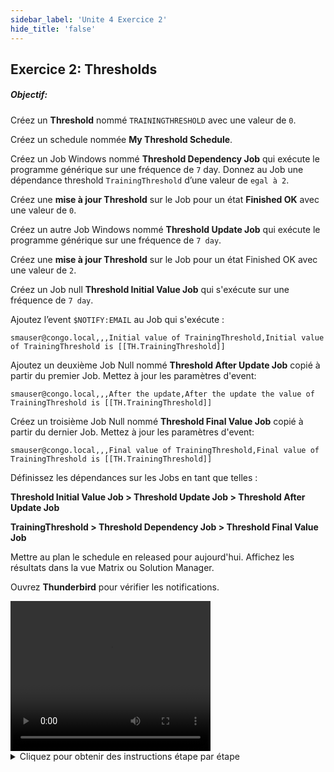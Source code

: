 ```yaml
---
sidebar_label: 'Unite 4 Exercice 2'
hide_title: 'false'
---
```


## Exercice 2: Thresholds

##### Objectif:

Créez un **Threshold** nommé ```TRAININGTHRESHOLD``` avec une valeur de ```0```.

Créez un schedule nommée **My Threshold Schedule**.

Créez un Job Windows nommé **Threshold Dependency Job** qui exécute le programme générique sur une fréquence de ```7``` day. Donnez au Job une dépendance threshold ```TrainingThreshold``` d’une valeur de ```egal à 2```.

Créez une **mise à jour Threshold** sur le Job pour un état **Finished OK** avec une valeur de ```0```.

Créez un autre Job Windows nommé **Threshold Update Job** qui exécute le programme générique sur une fréquence de ```7 day```.

Créez une **mise à jour Threshold** sur le Job pour un état Finished OK avec une valeur de ```2```.

Créez un Job null **Threshold Initial Value Job** qui s'exécute sur une fréquence de ```7 day```.


Ajoutez l’event ```$NOTIFY:EMAIL``` au Job qui s'exécute :

```
smauser@congo.local,,,Initial value of TrainingThreshold,Initial value of TrainingThreshold is [[TH.TrainingThreshold]]
```

Ajoutez un deuxième Job Null nommé **Threshold After Update Job** copié à partir du premier Job. Mettez à jour les paramètres d'event:

```
smauser@congo.local,,,After the update,After the update the value of TrainingThreshold is [[TH.TrainingThreshold]]
```

Créez un troisième Job Null nommé **Threshold Final Value Job** copié à partir du dernier Job. Mettez à jour les paramètres d'event:

```
smauser@congo.local,,,Final value of TrainingThreshold,Final value of TrainingThreshold is [[TH.TrainingThreshold]]
```

Définissez les dépendances sur les Jobs en tant que telles :

**Threshold Initial Value Job > Threshold Update Job > Threshold After Update Job**

**TrainingThreshold > Threshold Dependency Job > Threshold Final Value Job**

Mettre au plan le schedule en released pour aujourd'hui. Affichez les résultats dans la vue Matrix ou Solution Manager.

Ouvrez **Thunderbird** pour vérifier les notifications.

<div>
<video width="320" height="240" controls>
  <source src="videobasic/U4E2.mp4" type="video/mp4"></source>
Your browser does not support the video tag.
</video>
</div>

<details>

<summary>Cliquez pour obtenir des instructions étape par étape</summary>

1. Créez le Threshold.
    * Sous la rubrique **Administration**, double-cliquez sur **Thresholds**.
    * Cliquez sur le bouton **Ajouter** dans la barre d'outils Threshold.
    * Dans la zone de texte **Nom**, tapez **TrainingThreshold**, saisissez de la documentation et dans la zone de texte Threshold, entrez la valeur ```0```.
    * Cliquez sur le bouton **Sauvegarder** dans la barre d'outils **Threshold**. Fermez l'onglet **Threshold**.
2. Créez le schedule et les Jobs.
    * Sous la rubrique **Administration**, double-cliquez sur **Schedule Master**.
    * Cliquez sur le bouton **Ajouter** dans la barre d'outils **Schedule Master**.
    * Créer un nouveau Schedule appelé **My Threshold Schedule**.
    * Utilisez ces paramètres pour le schedule :
        * Du lundi au dimanche sont des jours ouvrés.
        * N'utilisez **PAS** le calendrier Master Holiday.
        * Mise au Plan automatique ```7``` jours à l'avance pour ```1``` jour.
        * Suppression automatique ```7``` Jours en arrière 
    * N'oubliez pas d'ajouter de la **documentation** à votre schedule.
    * Fermez le **Schedule Master** et ouvrez le Job Master pour ajouter vos Jobs.
    * Sélectionnez **My Threshold Schedule**.
    * Cliquez sur le bouton **Ajouter** dans la barre d'outils Job Master.
    * Ajoutez un nouveau Job nommé **Threshold Dependency Job** et exécutez-le comme suit :
        * Programme :``` Genericp.exe``` programme à exécuter pendant ```10``` secondes.  
        :::note Remarque
        si vous utilisez Ctrl + F, ne sélectionnez pas une ligne de commande utilisant une propriété de schedule ou d'instance de Job
        :::
        * Machine : ```SMATraining```
        * Utilisateur : ```SMATRAINING\SMAUSER```
        * La fréquence : ```Example-Mon-Sun-O```
        * N'oubliez pas non plus d'ajouter de la **documentation**.
3. Créez la dépendance Threshold.
    * Cliquez sur l'onglet **Dépendances**
    * Cliquez sur l'onglet **Threshold/Resource dépendance**
    * Dans le cadre **Threshold/Resource dépendance**, cliquez sur le bouton **Ajouter**.
    * Dans la liste déroulante **Threshold/Resource**, sélectionnez **TrainingThreshold**.
    * Dans la liste déroulante **opérateur**, sélectionnez = (**symbole égal**).
    * Dans la zone de texte **Valeur**, saisissez ```2```.
    * Cliquez sur le bouton **OK**.
4. Créer une mise à jour threshold/ ressource :
    * Cliquez sur l'onglet **Mise à jour Threshold/Resource**.
    * Dans le cadre **Threshold/Resource Update**, cliquez sur le bouton **Add**.
    * Sélectionnez **TrainingThreshold** dans la liste déroulante.
    * Dans la liste déroulante **Statut Job**, sélectionnez **Finished OK**.
    * Dans la zone de texte **Valeur**, saisissez ```0```.
    * Cliquez sur **OK**.
5. Cliquez sur le bouton **Ajouter** dans la barre d'outils **Job Master** pour ajouter un autre Job.
6. Nommez le Job en tant que **Threshold Update Job**.
    * Programme : ```Genericp.exe``` programme à exécuter pendant ```10``` secondes
    * Machine : ```SMATraining```
    * Utilisateur : ```SMATRAINING\SMAUSER```
    * Fréquence : ```Example-Mon-Sun-O```
    * N'oubliez pas non plus d'ajouter de la **documentation**.
7. Créer une mise à jour Threshold/ ressource :
    * Cliquez sur l'onglet Mise à jour **Threshold/Ressource**.
    * Dans le cadre **Mise à jour Threshold/Ressource**, cliquez sur le bouton **Ajouter**.
    * Sélectionnez **TrainingThreshold** dans la liste déroulante.
    * Dans la liste déroulante **Statut Job**, sélectionnez **Finished OK**.
	* Dans la zone de texte Valeur, saisissez ```2```.
8. Ajoutez un Job null à la planification pour envoyer une notification avec la valeur initiale du Threshold.
    * Cliquez sur le bouton **Ajouter** dans la barre d'outils **Job Master**.
    * Nommez le Job **Threshold Initial Value Job** 
    * Fréquence : **Mon-Sun-O**
    * Cliquez sur l'onglet **Events** et cliquez sur le bouton **Ajouter** dans le cadre **Events**.
    * Sélectionnez le bouton radio **Statut de Job**.
    * Cliquez sur **Suivant**.
    * Sélectionnez **Finished OK** dans la liste déroulante **Statut Job**.
    * Cliquez sur **Suivant**.
    * Sélectionnez l'event ```$NOTIFY:EMAIL``` dans la liste déroulante **Modèle d’Event**.
    * Mettez à jour les **paramètres d'events** comme suit:
        * ```smauser@congo.local,,,Initial value of TrainingThreshold,Initial value of TrainingThreshold is [[TH.TrainingThreshold]]```
    * Cliquez sur **Terminer**.
9. Ajoutez un deuxième Job Null au schedule pour envoyer une notification avec la valeur du Threshold après sa mise à jour à ```2```.
    * Assurez-vous que **Threshold Initial Value Job** soit sélectionné.
    * Cliquez sur le bouton **Copie** (quatrième bouton à partir de la droite) dans la barre d'outils **Job Master** pour copier ce Job.
    * Nommez le nouveau Job **Threshold After Update Job**.
    * Accédez à l'onglet **Events** et modifiez l' **event** comme suit:
        * ```smauser@congo.local,,,After the update,After the update the value of TrainingThreshold is [[TH.TrainingThreshold]]```
10. Ajoutez un troisième Job Null au schedule pour envoyer une notification avec la valeur finale du Threshold.
    * Assurez-vous que **Threshold After Update Job** soit sélectionné.
    * Cliquez sur le bouton **Copie** (quatrième bouton à partir de la droite) dans la barre d'outils **Job Master** pour copier ce Job.
    * Nommez le nouveau **Job Threshold Final Value Job**.
    * Accédez à l'onglet **Events** et modifiez l'**event** comme suit :
        * ```smauser@congo.local,,,Final value of TrainingThreshold,Final value of TrainingThreshold is [[TH.TrainingThreshold]]```
11. Fermez le Job Master et le Schedule Master (s'ils sont ouverts).
12.  Ouvrez **Designer Workflow** pour définir les dépendances.
    * Sélectionnez **My Threshold Schedule** dans le cadre Sélectionner Schedule.

<a href="imgbasic/414.png" target="_blank"><img src="imgbasic/414.png" width="500"></img></a>

13. **Mettre au Plan le Schedule en Released** pour aujourd'hui.
    * Ouvrez l'une des vues d'opérations (**List** ou **Matrix**) ou utilisez **Solution Manager**.
14. Assurez-vous que **My Threshold Schedule** est terminée (Completed).
15. Ouvrez Thunderbird et vérifiez la boîte de réception.
16. Vous devriez trouver de ```3``` nouveaux e-mails. Ouvrez les e-mails et vérifiez le contenu.

</details>